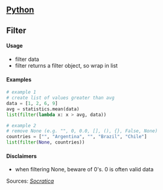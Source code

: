 ## [Python](.\python.html)
## Filter

#### Usage

* filter data
* filter returns a filter object, so wrap in list

#### Examples

```python
# example 1
# create list of values greater than avg
data = [1, 2, 6, 9]
avg = statistics.mean(data)
list(filter(lambda x: x > avg, data))

# example 2
# remove None (e.g. "", 0, 0.0, [], (), {}, False, None)
countries = ["", "Argentina", "", "Brazil", "Chile"]
list(filter(None, countries))
```

#### Disclaimers

* when filtering None, beware of 0's. 0 is often valid data

Sources: [_Socratica_](https://youtu.be/hUes6y2b--0)